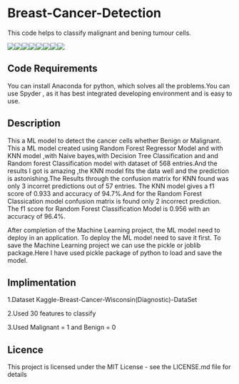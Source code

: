 # Breast-Cancer-Detection
This code helps to classify malignant and bening tumour cells.


[![](https://sourcerer.io/fame/Borahb/Borahb/Breast-Cancer-Detection/images/0)](https://sourcerer.io/fame/Borahb/Borahb/Breast-Cancer-Detection/links/0)[![](https://sourcerer.io/fame/Borahb/Borahb/Breast-Cancer-Detection/images/1)](https://sourcerer.io/fame/Borahb/Borahb/Breast-Cancer-Detection/links/1)[![](https://sourcerer.io/fame/Borahb/Borahb/Breast-Cancer-Detection/images/2)](https://sourcerer.io/fame/Borahb/Borahb/Breast-Cancer-Detection/links/2)[![](https://sourcerer.io/fame/Borahb/Borahb/Breast-Cancer-Detection/images/3)](https://sourcerer.io/fame/Borahb/Borahb/Breast-Cancer-Detection/links/3)[![](https://sourcerer.io/fame/Borahb/Borahb/Breast-Cancer-Detection/images/4)](https://sourcerer.io/fame/Borahb/Borahb/Breast-Cancer-Detection/links/4)[![](https://sourcerer.io/fame/Borahb/Borahb/Breast-Cancer-Detection/images/5)](https://sourcerer.io/fame/Borahb/Borahb/Breast-Cancer-Detection/links/5)[![](https://sourcerer.io/fame/Borahb/Borahb/Breast-Cancer-Detection/images/6)](https://sourcerer.io/fame/Borahb/Borahb/Breast-Cancer-Detection/links/6)[![](https://sourcerer.io/fame/Borahb/Borahb/Breast-Cancer-Detection/images/7)](https://sourcerer.io/fame/Borahb/Borahb/Breast-Cancer-Detection/links/7)


## Code Requirements
You can install Anaconda for python, which solves all the problems.You can use Spyder , as it has best integrated developing environment and is easy to use.

## Description

This a  ML model to detect the cancer cells whether Benign or Malignant.
This a ML model created using  Random Forest  Regressor Model and  with KNN model ,with Naive bayes,with Decision Tree Classification and and Random forest Classification model with dataset of 568 entries.And the results I got is amazing ,the KNN model fits the data well and the prediction is astonishing.The Results through the confusion matrix for KNN found was only 3 incorret predictions out of 57 entries.
The KNN model gives a f1 score of 0.933 and accuracy of 94.7%.And for the Random Forest Classication model confusion matrix is found only 2 incorrect prediction. The f1 score for Random Forest Classification Model is 0.956 with an accuracy of 96.4%.

 After completion of the Machine Learning project, the ML model need to deploy in an application. To deploy the ML model need to save it first. To save the Machine Learning project we can use the pickle or joblib package.Here I have used pickle package of python to load and save the model.

## Implimentation
1.Dataset Kaggle-Breast-Cancer-Wisconsin(Diagnostic)-DataSet

2.Used 30 features to classify

3.Used Malignant = 1 and Benign = 0

## Licence
This project is licensed under the MIT License - see the LICENSE.md file for details






